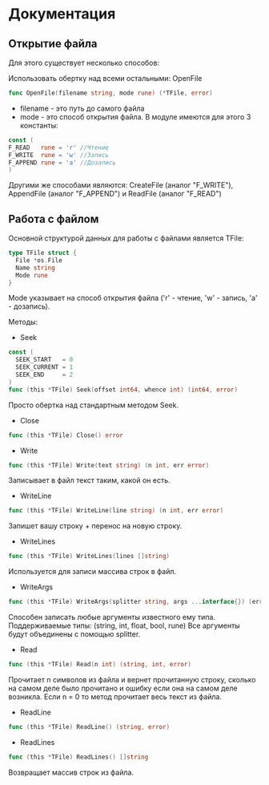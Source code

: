 # Документация

## Открытие файла
Для этого существует несколько способов:

Использовать обертку над всеми остальными:
OpenFile

```go
func OpenFile(filename string, mode rune) (*TFile, error)
```
- filename - это путь до самого файла
- mode - это способ открытия файла. В модуле имеются для этого 3 константы:
    
```go
const (
F_READ   rune = 'r' //Чтение
F_WRITE  rune = 'w' //Запись
F_APPEND rune = 'a' //Дозапись
)
```
    
Другими же способами являются:
CreateFile (аналог "F_WRITE"), AppendFile (аналог "F_APPEND") и ReadFile (аналог "F_READ")

## Работа с файлом

Основной структурой данных для работы с файлами является TFile:

```go
type TFile struct {
  File *os.File
  Name string
  Mode rune
}
```

Mode указывает на способ открытия файла ('r' - чтение, 'w' - запись, 'a' - дозапись).

Методы:
  * Seek

```go
const (
  SEEK_START   = 0
  SEEK_CURRENT = 1
  SEEK_END     = 2
)
func (this *TFile) Seek(offset int64, whence int) (int64, error)
```

Просто обертка над стандартным методом Seek.
  * Close

```go
func (this *TFile) Close() error
```

  * Write

```go
func (this *TFile) Write(text string) (n int, err error)
```
Записывает в файл текст таким, какой он есть.

  * WriteLine

```go
func (this *TFile) WriteLine(line string) (n int, err error)
```
Запишет вашу строку + перенос на новую строку.

  * WriteLines
  
```go
func (this *TFile) WriteLines(lines []string)
```
Используется для записи массива строк в файл.

  * WriteArgs

```go
func (this *TFile) WriteArgs(splitter string, args ...interface{}) (err error)
```
Способен записать любые аргументы известного ему типа.
Поддерживаемые типы:
  (string, int, float, bool, rune)
Все аргументы будут объединены с помощью splitter.

  * Read

```go
func (this *TFile) Read(n int) (string, int, error)
```
Прочитает n символов из файла и вернет прочитанную строку, сколько на самом деле было прочитано и ошибку если она на самом деле возникла.
Если n = 0 то метод прочитает весь текст из файла.

  * ReadLine

```go
func (this *TFile) ReadLine() (string, error)
```

  * ReadLines

```go
func (this *TFile) ReadLines() []string
```
Возвращает массив строк из файла.
